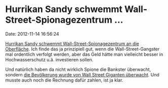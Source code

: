 Hurrikan Sandy schwemmt Wall-Street-Spionagezentrum \...
========================================================

Date: 2012-11-14 16:56:24

[Hurrikan Sandy schwemmt Wall-Street-Spionagezentrum an die
Oberfläche](http://www.heise.de/tp/blogs/8/153183). Ich finde das ja
prinzipiell gut, wenn die Wall-Street-Gangster mal ordentlich verfolgt
werden, aber das Geld hätte man vielleicht besser in Hochwasserschutz
u.ä. investieren sollen.

Und natürlich haben da nicht wirklich Spione die Bankster überwacht,
sondern [die Bevölkerung wurde von Wall Street Giganten
überwacht](http://wallstreetonparade.com/2012/11/hurricane-sandy-shows-folly-of-150-million-spy-center-for-wall-street/).
Und musste auch noch die Rechnung dafür zahlen, ist ja klar.
